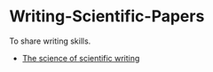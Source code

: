 # Writing-Scientific-Papers
To share writing skills.
- [The science of scientific writing](https://www.usenix.org/sites/default/files/gopen_and_swan_science_of_scientific_writing.pdf)
